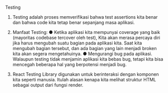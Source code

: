Testing

1.  Testing adalah proses memverifikasi bahwa test assertions kita benar dan bahwa code kita tetap benar sepanjang masa aplikasi.

2.  Manfaat Testing:
    ● Ketika aplikasi kita mempunyai coverage yang baik (mayoritas codebase tercover oleh test), Kita akan merasa percaya diri jika
    harus mengubah suatu bagian pada aplikasi kita. Saat kita mengubah bagian tersebut, dan ada bagian yang lain menjadi broken kita akan segera mengetahuinya.
    ● Mengurangi bug pada aplikasi. Walaupun testing tidak menjamin aplikasi kita bebas bug, tetapi kita bisa mencegah beberapa hal yang berpotensi menjadi bug.

3. React Testing Library digunakan untuk berinteraksi dengan komponen kita seperti manusia. Itulah alasan kenapa kita melihat struktur HTML sebagai output dari fungsi render.